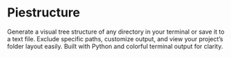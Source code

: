 # Piestructure
Generate a visual tree structure of any directory in your terminal or save it to a text file. Exclude specific paths, customize output, and view your project’s folder layout easily. Built with Python and colorful terminal output for clarity.
